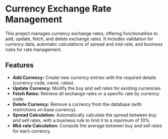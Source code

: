# Currency Exchange Rate Management

This project manages currency exchange rates, offering functionalities to add, update, fetch, and delete exchange rates. It includes validation for currency data, automatic calculations of spread and mid-rate, and business rules for rate management.

## Features

- **Add Currency:** Create new currency entries with the required details (currency code, name, rates).
- **Update Currency:** Modify the buy and sell rates for existing currencies.
- **Fetch Rates:** Retrieve all exchange rates or a specific rate by currency code.
- **Delete Currency:** Remove a currency from the database (with restrictions on base currency).
- **Spread Calculation:** Automatically calculate the spread between buy and sell rates, with a business rule to limit it to a maximum of 10%.
- **Mid-rate Calculation:** Compute the average between buy and sell rates for each currency.

